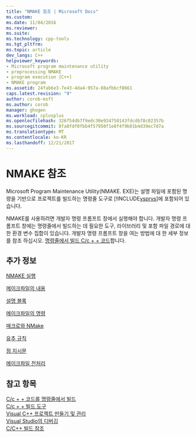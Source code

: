 ```yaml
---
title: "NMAKE 참조 | Microsoft Docs"
ms.custom: 
ms.date: 11/04/2016
ms.reviewer: 
ms.suite: 
ms.technology: cpp-tools
ms.tgt_pltfrm: 
ms.topic: article
dev_langs: C++
helpviewer_keywords:
- Microsoft program maintenance utility
- preprocessing NMAKE
- program execution [C++]
- NMAKE program
ms.assetid: 24fab6e3-7e43-4da4-957a-88afbbcf8661
caps.latest.revision: "9"
author: corob-msft
ms.author: corob
manager: ghogen
ms.workload: cplusplus
ms.openlocfilehash: 326f54db7f9edc30e924750143fdcdb78c02357b
ms.sourcegitcommit: 8fa8fdf0fbb4f57950f1e8f4f9b81b4d39ec7d7a
ms.translationtype: MT
ms.contentlocale: ko-KR
ms.lasthandoff: 12/21/2017
---
```

# <a name="nmake-reference"></a>NMAKE 참조
Microsoft Program Maintenance Utility(NMAKE. EXE)는 설명 파일에 포함된 명령을 기반으로 프로젝트를 빌드하는 명령줄 도구로 [!INCLUDE[vsprvs](../assembler/masm/includes/vsprvs_md.md)]에 포함되어 있습니다.  
  
 NMAKE를 사용하려면 개발자 명령 프롬프트 창에서 실행해야 합니다. 개발자 명령 프롬프트 창에는 명령줄에서 빌드하는 데 필요한 도구, 라이브러리 및 포함 파일 경로에 대한 환경 변수 집합이 있습니다. 개발자 명령 프롬프트 창을 여는 방법에 대 한 세부 정보를 참조 하십시오. [명령줄에서 빌드 C/c + + 코드](../build/building-on-the-command-line.md)합니다.  
  
## <a name="what-do-you-want-to-know-more-about"></a>추가 정보  
 [NMAKE 실행](../build/running-nmake.md)  
  
 [메이크파일의 내용](../build/contents-of-a-makefile.md)  
  
 [설명 블록](../build/description-blocks.md)  
  
 [메이크파일의 명령](../build/commands-in-a-makefile.md)  
  
 [매크로와 NMake](../build/macros-and-nmake.md)  
  
 [유추 규칙](../build/inference-rules.md)  
  
 [점 지시문](../build/dot-directives.md)  
  
 [메이크파일 전처리](../build/makefile-preprocessing.md)  
  
## <a name="see-also"></a>참고 항목  
 [C/c + + 코드를 명령줄에서 빌드](../build/building-on-the-command-line.md)   
 [C/c + + 빌드 도구](../build/reference/c-cpp-build-tools.md)   
 [Visual C++ 프로젝트 만들기 및 관리](../ide/creating-and-managing-visual-cpp-projects.md)   
 [Visual Studio의 디버깅](/visualstudio/debugger/debugging-in-visual-studio)   
 [C/C++ 빌드 참조](../build/reference/c-cpp-building-reference.md)
